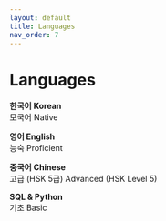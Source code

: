 ```yaml
---
layout: default
title: Languages
nav_order: 7
---
```


# Languages

**한국어 Korean**  
모국어 Native

**영어 English**  
능숙 Proficient

**중국어 Chinese**  
고급 (HSK 5급) Advanced (HSK Level 5)

**SQL & Python**  
기초 Basic
